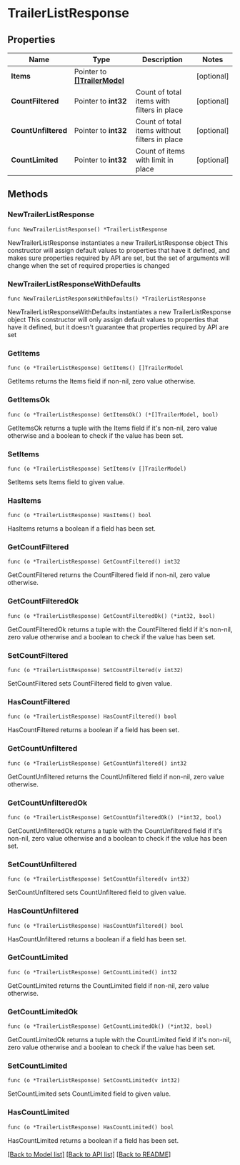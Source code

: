 # TrailerListResponse

## Properties

Name | Type | Description | Notes
------------ | ------------- | ------------- | -------------
**Items** | Pointer to [**[]TrailerModel**](TrailerModel.md) |  | [optional] 
**CountFiltered** | Pointer to **int32** | Count of total items with filters in place | [optional] 
**CountUnfiltered** | Pointer to **int32** | Count of total items without filters in place | [optional] 
**CountLimited** | Pointer to **int32** | Count of items with limit in place | [optional] 

## Methods

### NewTrailerListResponse

`func NewTrailerListResponse() *TrailerListResponse`

NewTrailerListResponse instantiates a new TrailerListResponse object
This constructor will assign default values to properties that have it defined,
and makes sure properties required by API are set, but the set of arguments
will change when the set of required properties is changed

### NewTrailerListResponseWithDefaults

`func NewTrailerListResponseWithDefaults() *TrailerListResponse`

NewTrailerListResponseWithDefaults instantiates a new TrailerListResponse object
This constructor will only assign default values to properties that have it defined,
but it doesn't guarantee that properties required by API are set

### GetItems

`func (o *TrailerListResponse) GetItems() []TrailerModel`

GetItems returns the Items field if non-nil, zero value otherwise.

### GetItemsOk

`func (o *TrailerListResponse) GetItemsOk() (*[]TrailerModel, bool)`

GetItemsOk returns a tuple with the Items field if it's non-nil, zero value otherwise
and a boolean to check if the value has been set.

### SetItems

`func (o *TrailerListResponse) SetItems(v []TrailerModel)`

SetItems sets Items field to given value.

### HasItems

`func (o *TrailerListResponse) HasItems() bool`

HasItems returns a boolean if a field has been set.

### GetCountFiltered

`func (o *TrailerListResponse) GetCountFiltered() int32`

GetCountFiltered returns the CountFiltered field if non-nil, zero value otherwise.

### GetCountFilteredOk

`func (o *TrailerListResponse) GetCountFilteredOk() (*int32, bool)`

GetCountFilteredOk returns a tuple with the CountFiltered field if it's non-nil, zero value otherwise
and a boolean to check if the value has been set.

### SetCountFiltered

`func (o *TrailerListResponse) SetCountFiltered(v int32)`

SetCountFiltered sets CountFiltered field to given value.

### HasCountFiltered

`func (o *TrailerListResponse) HasCountFiltered() bool`

HasCountFiltered returns a boolean if a field has been set.

### GetCountUnfiltered

`func (o *TrailerListResponse) GetCountUnfiltered() int32`

GetCountUnfiltered returns the CountUnfiltered field if non-nil, zero value otherwise.

### GetCountUnfilteredOk

`func (o *TrailerListResponse) GetCountUnfilteredOk() (*int32, bool)`

GetCountUnfilteredOk returns a tuple with the CountUnfiltered field if it's non-nil, zero value otherwise
and a boolean to check if the value has been set.

### SetCountUnfiltered

`func (o *TrailerListResponse) SetCountUnfiltered(v int32)`

SetCountUnfiltered sets CountUnfiltered field to given value.

### HasCountUnfiltered

`func (o *TrailerListResponse) HasCountUnfiltered() bool`

HasCountUnfiltered returns a boolean if a field has been set.

### GetCountLimited

`func (o *TrailerListResponse) GetCountLimited() int32`

GetCountLimited returns the CountLimited field if non-nil, zero value otherwise.

### GetCountLimitedOk

`func (o *TrailerListResponse) GetCountLimitedOk() (*int32, bool)`

GetCountLimitedOk returns a tuple with the CountLimited field if it's non-nil, zero value otherwise
and a boolean to check if the value has been set.

### SetCountLimited

`func (o *TrailerListResponse) SetCountLimited(v int32)`

SetCountLimited sets CountLimited field to given value.

### HasCountLimited

`func (o *TrailerListResponse) HasCountLimited() bool`

HasCountLimited returns a boolean if a field has been set.


[[Back to Model list]](../README.md#documentation-for-models) [[Back to API list]](../README.md#documentation-for-api-endpoints) [[Back to README]](../README.md)


